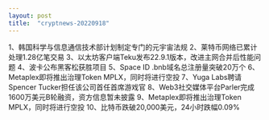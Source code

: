 ```yaml
---
layout: post
title:  "cryptnews-20220918"
---
```

1、韩国科学与信息通信技术部计划制定专门的元宇宙法规
2、莱特币网络已累计处理1.28亿笔交易
3、以太坊客户端Teku发布22.9.1版本，改进主网合并后性能问题
4、波卡公布黑客松获胜项目
5、Space ID .bnb域名总注册量突破20万个
6、Metaplex即将推出治理Token MPLX，同时将进行空投
7、Yuga Labs聘请Spencer Tucker担任该公司首任首席游戏官
8、Web3社交媒体平台Parler完成1600万美元B轮融资，资方信息暂未披露
9、Metaplex即将推出治理Token MPLX，同时将进行空投
10、比特币跌破20,000美元，24小时跌幅0.09%
